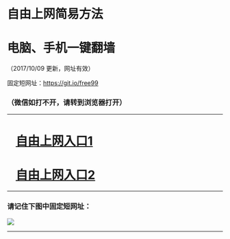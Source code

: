 ﻿# 自由上网简易方法

# 电脑、手机一键翻墙

（2017/10/09 更新，网址有效）

固定短网址：https://git.io/free99

### （微信如打不开，请转到浏览器打开）


***





# &nbsp;&nbsp; <a href="http://ft573719929.fwq-tz-1001.info/fwqtz01.html?t=10090018880 " target="_blank">自由上网入口1</a>
# &nbsp;&nbsp; <a href="http://ft2550731254.fwq-tz-1002.info/fwqtz02.html?t=100900127726 " target="_blank">自由上网入口2</a>
***

### 请记住下图中固定短网址：

<img src="https://s3-us-west-2.amazonaws.com/fwq-1001/yjfq-20170905okok.png" /> 


***

